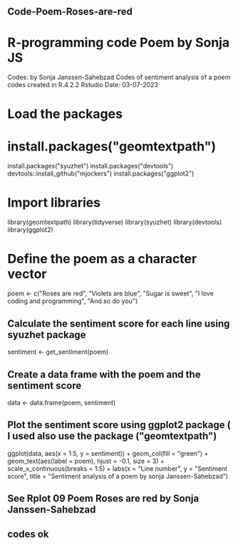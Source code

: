 ## Code-Poem-Roses-are-red
 # R-programming code Poem by Sonja JS
   Codes: by Sonja Janssen-Sahebzad
   Codes of sentiment analysis of a poem
   codes created in R.4.2.2 Rstudio
   Date: 03-07-2023

# Load the packages
# install.packages("geomtextpath")
install.packages("syuzhet")
install.packages("devtools")
devtools::install_github("mjockers")
install.packages("ggplot2")

# Import libraries
library(geomtextpath)
library(tidyverse)
library(syuzhet)
library(devtools)
library(ggplot2)

# Define the poem as a character vector
poem <- c("Roses are red",
          "Violets are blue",
          "Sugar is sweet",
          "I love coding and programming",
          "And so do you")

## Calculate the sentiment score for each line using syuzhet package
sentiment <- get_sentiment(poem)

## Create a data frame with the poem and the sentiment score
data <- data.frame(poem, sentiment)

## Plot the sentiment score using ggplot2 package ( I used also use the package ("geomtextpath") 
ggplot(data, aes(x = 1:5, y = sentiment)) +
  geom_col(fill = "green") +
  geom_text(aes(label = poem), hjust = -0.1, size = 3) +
  scale_x_continuous(breaks = 1:5) +
  labs(x = "Line number", y = "Sentiment score", title = "Sentiment analysis of a poem by sonja Janssen-Sahebzad")

## See  Rplot 09 Poem Roses are red by Sonja Janssen-Sahebzad
## codes ok
